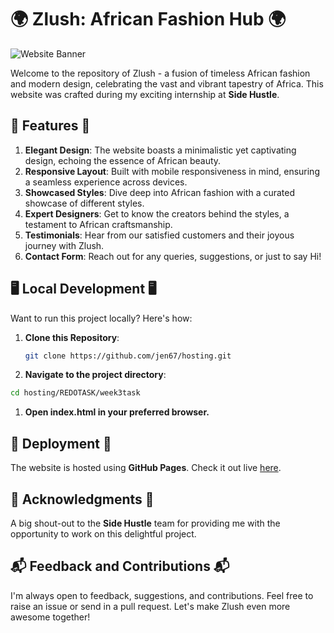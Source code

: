 # 🌍 Zlush: African Fashion Hub 🌍

![Website Banner](https://jen67.github.io/hosting/REDOTASK/week3task/images/fitth.jpeg)

Welcome to the repository of Zlush - a fusion of timeless African fashion and modern design, celebrating the vast and vibrant tapestry of Africa. This website was crafted during my exciting internship at **Side Hustle**.

## 🌟 Features 🌟

1. **Elegant Design**: The website boasts a minimalistic yet captivating design, echoing the essence of African beauty.
2. **Responsive Layout**: Built with mobile responsiveness in mind, ensuring a seamless experience across devices.
3. **Showcased Styles**: Dive deep into African fashion with a curated showcase of different styles.
4. **Expert Designers**: Get to know the creators behind the styles, a testament to African craftsmanship.
5. **Testimonials**: Hear from our satisfied customers and their joyous journey with Zlush.
6. **Contact Form**: Reach out for any queries, suggestions, or just to say Hi!

## 🖥 Local Development 🖥

Want to run this project locally? Here's how:

1. **Clone this Repository**:

   ```bash
   git clone https://github.com/jen67/hosting.git
   ```

1. **Navigate to the project directory**:

```bash
cd hosting/REDOTASK/week3task
```

1. **Open index.html in your preferred browser.**

## 🚀 Deployment 🚀

The website is hosted using **GitHub Pages**. Check it out live [here](https://jen67.github.io/hosting/REDOTASK/week3task).

## 🙌 Acknowledgments 🙌

A big shout-out to the **Side Hustle** team for providing me with the opportunity to work on this delightful project.

## 📬 Feedback and Contributions 📬

I'm always open to feedback, suggestions, and contributions. Feel free to raise an issue or send in a pull request. Let's make Zlush even more awesome together!
